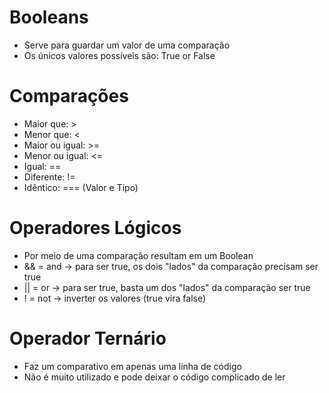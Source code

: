 # Booleans

- Serve para guardar um valor de uma comparação
- Os únicos valores possíveis são: True or False

# Comparações

- Maior que: >
- Menor que: <
- Maior ou igual: >=
- Menor ou igual: <=
- Igual: ==
- Diferente: !=
- Idêntico: === (Valor e Tipo)

# Operadores Lógicos

- Por meio de uma comparação resultam em um Boolean
- && = and -> para ser true, os dois "lados" da comparação precisam ser true
- || = or -> para ser true, basta um dos "lados" da comparação ser true
- ! = not -> inverter os valores (true vira false)

# Operador Ternário

- Faz um comparativo em apenas uma linha de código
- Não é muito utilizado e pode deixar o código complicado de ler
